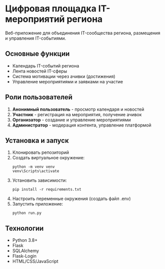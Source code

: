 # Цифровая площадка IT-мероприятий региона

Веб-приложение для объединения IT-сообщества региона, размещения и управления IT-событиями.

## Основные функции

- Календарь IT-событий региона
- Лента новостей IT-сферы
- Система мотивации через ачивки (достижения)
- Управление мероприятиями и заявками на участие

## Роли пользователей

1. **Анонимный пользователь** - просмотр календаря и новостей
2. **Участник** - регистрация на мероприятия, получение ачивок
3. **Организатор** - создание и управление мероприятиями
4. **Администратор** - модерация контента, управление платформой

## Установка и запуск

1. Клонировать репозиторий
2. Создать виртуальное окружение:
   ```
   python -m venv venv
   venv\Scripts\activate
   ```
3. Установить зависимости:
   ```
   pip install -r requirements.txt
   ```
4. Настроить переменные окружения (создать файл .env)
5. Запустить приложение:
   ```
   python run.py
   ```

## Технологии

- Python 3.8+
- Flask
- SQLAlchemy
- Flask-Login
- HTML/CSS/JavaScript
